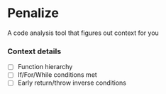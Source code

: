 # Penalize
A code analysis tool that figures out context for you

### Context details
- [ ] Function hierarchy
- [ ] If/For/While conditions met
- [ ] Early return/throw inverse conditions 